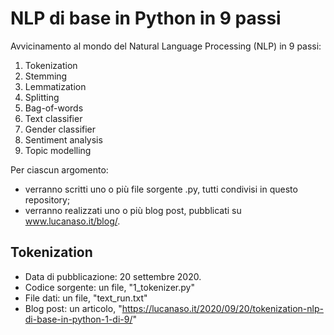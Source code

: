 # NLP di base in Python in 9 passi
Avvicinamento al mondo del Natural Language Processing (NLP) in 9 passi:

1. Tokenization
2. Stemming
3. Lemmatization
4. Splitting
5. Bag-of-words
6. Text classifier
7. Gender classifier
8. Sentiment analysis
9. Topic modelling

Per ciascun argomento:
 - verranno scritti uno o più file sorgente .py, tutti condivisi in questo repository;
 - verranno realizzati uno o più blog post, pubblicati su www.lucanaso.it/blog/.


## Tokenization
- Data di pubblicazione: 20 settembre 2020.
- Codice sorgente: un file, "1_tokenizer.py"
- File dati: un file, "text_run.txt"
- Blog post: un articolo, "https://lucanaso.it/2020/09/20/tokenization-nlp-di-base-in-python-1-di-9/"